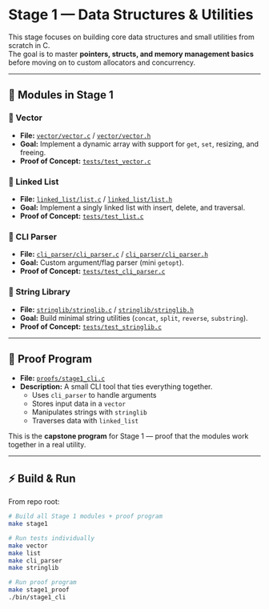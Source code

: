 # Stage 1 — Data Structures & Utilities

This stage focuses on building core data structures and small utilities from scratch in C.  
The goal is to master **pointers, structs, and memory management basics** before moving on to custom allocators and concurrency.

---

## 📌 Modules in Stage 1

### 🔹 Vector 
- **File:** [`vector/vector.c`](./vector/vector.c) / [`vector/vector.h`](./vector/vector.h)  
- **Goal:** Implement a dynamic array with support for `get`, `set`, resizing, and freeing.  
- **Proof of Concept:** [`tests/test_vector.c`](./tests/test_vector.c)  

### 🔹 Linked List
- **File:** [`linked_list/list.c`](./linked_list/linked_list.c) / [`linked_list/list.h`](./linked_list/linked_list.h)  
- **Goal:** Implement a singly linked list with insert, delete, and traversal.  
- **Proof of Concept:** [`tests/test_list.c`](./tests/test_linkedlist.c)  

### 🔹 CLI Parser
- **File:** [`cli_parser/cli_parser.c`](./cli_parser/cli_parser.c) / [`cli_parser/cli_parser.h`](./cli_parser/cli_parser.h)  
- **Goal:** Custom argument/flag parser (mini `getopt`).  
- **Proof of Concept:** [`tests/test_cli_parser.c`](./tests/test_cli_parser.c)  

### 🔹 String Library
- **File:** [`stringlib/stringlib.c`](./stringlib/stringlib.c) / [`stringlib/stringlib.h`](./stringlib/stringlib.h)  
- **Goal:** Build minimal string utilities (`concat`, `split`, `reverse`, `substring`).  
- **Proof of Concept:** [`tests/test_stringlib.c`](./tests/test_stringlib.c)  

---

## 🎯 Proof Program

- **File:** [`proofs/stage1_cli.c`](./proofs/stage1_cli.c)  
- **Description:** A small CLI tool that ties everything together.  
  - Uses `cli_parser` to handle arguments  
  - Stores input data in a `vector`  
  - Manipulates strings with `stringlib`  
  - Traverses data with `linked_list`  

This is the **capstone program** for Stage 1 — proof that the modules work together in a real utility.

---

## ⚡ Build & Run

From repo root:

```bash
# Build all Stage 1 modules + proof program
make stage1

# Run tests individually
make vector
make list
make cli_parser
make stringlib

# Run proof program
make stage1_proof
./bin/stage1_cli
